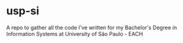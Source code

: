 # usp-si
A repo to gather all the code I've written for my Bachelor's Degree in Information Systems at University of São Paulo - EACH
